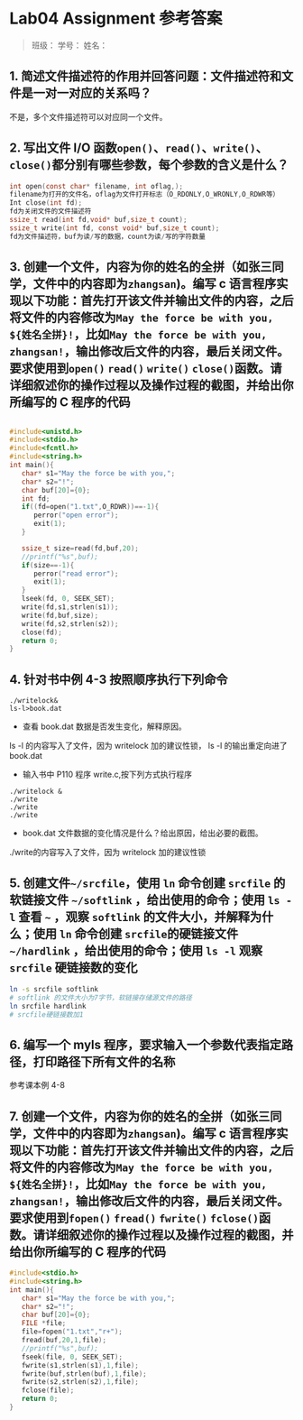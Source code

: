 # Lab04 Assignment 参考答案

> 班级：
> 学号：
> 姓名：

## 1. 简述文件描述符的作用并回答问题：文件描述符和文件是一对一对应的关系吗？

不是，多个文件描述符可以对应同一个文件。

## 2. 写出文件 I/O 函数`open()`、`read()`、`write()`、`close()`都分别有哪些参数，每个参数的含义是什么？

```c
int open(const char* filename, int oflag,);
filename为打开的文件名，oflag为文件打开标志（O_RDONLY,O_WRONLY,O_RDWR等）
Int close(int fd);
fd为关闭文件的文件描述符
ssize_t read(int fd,void* buf,size_t count);
ssize_t write(int fd, const void* buf,size_t count);
fd为文件描述符，buf为读/写的数据，count为读/写的字符数量
```

## 3. 创建一个文件，内容为你的姓名的全拼（如张三同学，文件中的内容即为`zhangsan`)。编写 c 语言程序实现以下功能：首先打开该文件并输出文件的内容，之后将文件的内容修改为`May the force be with you, ${姓名全拼}!`，比如`May the force be with you, zhangsan!`，输出修改后文件的内容，最后关闭文件。要求使用到`open()` `read()` `write()` `close()`函数。请详细叙述你的操作过程以及操作过程的截图，并给出你所编写的 C 程序的代码

```c

#include<unistd.h>
#include<stdio.h>
#include<fcntl.h>
#include<string.h>
int main(){
   char* s1="May the force be with you,";
   char* s2="!";
   char buf[20]={0};
   int fd;
   if((fd=open("1.txt",O_RDWR))==-1){
      perror("open error");
      exit(1);
   }

   ssize_t size=read(fd,buf,20);
   //printf("%s",buf);
   if(size==-1){
      perror("read error");
      exit(1);
   }
   lseek(fd, 0, SEEK_SET);
   write(fd,s1,strlen(s1));
   write(fd,buf,size);
   write(fd,s2,strlen(s2));
   close(fd);
   return 0;
}
```

## 4. 针对书中例 4-3 按照顺序执行下列命令

```shell
./writelock&
ls-l>book.dat
```

- 查看 book.dat 数据是否发生变化，解释原因。

ls -l 的内容写⼊了⽂件，因为 writelock 加的建议性锁， ls -l 的输出重定向进了book.dat

- 输入书中 P110 程序 write.c,按下列方式执行程序

```shell
./writelock &
./write
./write
./write
```

- book.dat 文件数据的变化情况是什么？给出原因，给出必要的截图。

./write的内容写⼊了⽂件，因为 writelock 加的建议性锁

## 5. 创建文件`~/srcfile`，使用 `ln` 命令创建 `srcfile` 的软链接文件 `~/softlink` ，给出使用的命令；使用 `ls -l` 查看 `~` ，观察 `softlink` 的文件大小，并解释为什么；使用 `ln` 命令创建 `srcfile`的硬链接文件 `~/hardlink` ，给出使用的命令；使用 `ls -l` 观察 `srcfile` 硬链接数的变化

```sh
ln -s srcfile softlink
# softlink 的文件大小为7字节，软链接存储源文件的路径
ln srcfile hardlink
# srcfile硬链接数加1
```

## 6. 编写一个 myls 程序，要求输入一个参数代表指定路径，打印路径下所有文件的名称

参考课本例 4-8

## 7. 创建一个文件，内容为你的姓名的全拼（如张三同学，文件中的内容即为`zhangsan`)。编写 c 语言程序实现以下功能：首先打开该文件并输出文件的内容，之后将文件的内容修改为`May the force be with you, ${姓名全拼}!`，比如`May the force be with you, zhangsan!`，输出修改后文件的内容，最后关闭文件。**要求使用到`fopen()` `fread()` `fwrite()` `fclose()`函数**。请详细叙述你的操作过程以及操作过程的截图，并给出你所编写的 C 程序的代码

```c
#include<stdio.h>
#include<string.h>
int main(){
   char* s1="May the force be with you,";
   char* s2="!";
   char buf[20]={0};
   FILE *file;
   file=fopen("1.txt","r+");
   fread(buf,20,1,file);
   //printf("%s",buf);
   fseek(file, 0, SEEK_SET);
   fwrite(s1,strlen(s1),1,file);
   fwrite(buf,strlen(buf),1,file);
   fwrite(s2,strlen(s2),1,file);
   fclose(file);
   return 0;
}
```
